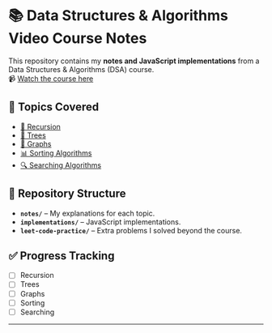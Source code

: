 # 📚 Data Structures & Algorithms Video Course Notes

This repository contains my **notes and JavaScript implementations** from a Data Structures & Algorithms (DSA) course.  
📹 [Watch the course here](https://youtu.be/wBtPGnVnA9g)  

## 📖 Topics Covered
- [🔁 Recursion](notes/recursion.md)
- [🌲 Trees](notes/trees.md)
- [🔗 Graphs](notes/graphs.md)
- [📊 Sorting Algorithms](notes/sorting.md)
- [🔍 Searching Algorithms](notes/searching.md)

## 📂 Repository Structure
- **`notes/`** – My explanations for each topic.
- **`implementations/`** – JavaScript implementations.
- **`leet-code-practice/`** – Extra problems I solved beyond the course.

## ✅ Progress Tracking
- [ ] Recursion
- [ ] Trees
- [ ] Graphs
- [ ] Sorting
- [ ] Searching

---